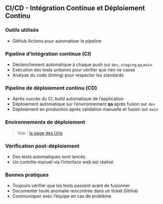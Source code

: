 ## CI/CD - Intégration Continue et Déploiement Continu

### Outils utilisés

- GitHub Actions pour automatiser le pipeline

### Pipeline d’intégration continue (CI)

- Déclenchement automatique à chaque push sur `dev`, `staging`,`qa`,`main`
- Exécution des tests unitaires pour vérifier que rien ne casse
- Analyse du code (linting) pour respecter les standards

### Pipeline de déploiement continu (CD)

- Après succès du CI, build automatique de l’application
- Déploiement automatique sur l’environnement **qa** après fusion sur `dev`
- Déploiement en production après validation manuelle et fusion sur `main`

### Environnements de déploiement

> Voir : [la page des Urls](./Urls.md)

### Vérification post-déploiement

- Des tests automatiques sont lancés
- Un contrôle manuel via l’interface web est réalisé

### Bonnes pratiques

- Toujours vérifier que les tests passent avant de fusionner
- Documenter toute anomalie rencontrée dans un ticket GitHub
- Communiquer avec l’équipe en cas de problème
